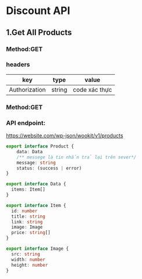 # Discount API

## 1.Get All Products

### Method:GET

### headers
key | type | value
--- | --- | ---
Authorization | string | code xác thực 

### Method:GET

### API endpoint:

https://website.com/wp-json/wookit/v1/products

````ts
export interface Product {
    data: Data
    /** messege là tin nhắn trả lại trên sever*/
    message: string
    status: (success | error)
}

export interface Data {
  items: Item[]
}

export interface Item {
  id: number
  title: string
  link: string
  image: Image
  price: string[]
}

export interface Image {
  src: string
  width: number
  height: number
}
````